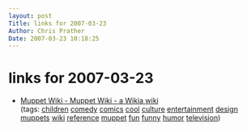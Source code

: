 ```yaml
---
layout: post
Title: links for 2007-03-23  
Author: Chris Prather
Date: 2007-03-23 10:18:25
---
```


# links for 2007-03-23
<ul class="delicious">
	<li>
		<div class="delicious-link"><a href="http://muppet.wikia.com/wiki/Muppet_Wiki">Muppet Wiki - Muppet Wiki - a Wikia wiki</a></div>
		<div class="delicious-tags">(tags: <a href="http://del.icio.us/perigrin/children">children</a> <a href="http://del.icio.us/perigrin/comedy">comedy</a> <a href="http://del.icio.us/perigrin/comics">comics</a> <a href="http://del.icio.us/perigrin/cool">cool</a> <a href="http://del.icio.us/perigrin/culture">culture</a> <a href="http://del.icio.us/perigrin/entertainment">entertainment</a> <a href="http://del.icio.us/perigrin/design">design</a> <a href="http://del.icio.us/perigrin/muppets">muppets</a> <a href="http://del.icio.us/perigrin/wiki">wiki</a> <a href="http://del.icio.us/perigrin/reference">reference</a> <a href="http://del.icio.us/perigrin/muppet">muppet</a> <a href="http://del.icio.us/perigrin/fun">fun</a> <a href="http://del.icio.us/perigrin/funny">funny</a> <a href="http://del.icio.us/perigrin/humor">humor</a> <a href="http://del.icio.us/perigrin/television">television</a>)</div>
	</li>
</ul>

